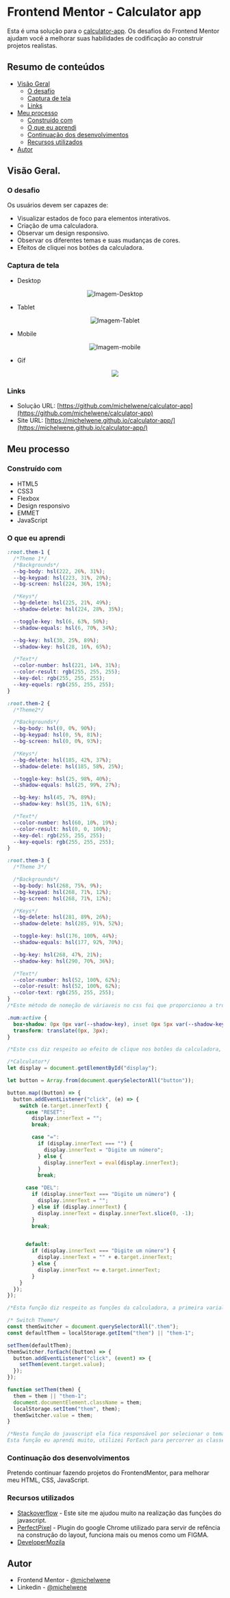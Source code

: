 # Frontend Mentor - Calculator app

Esta é uma solução para o [calculator-app](https://www.frontendmentor.io/challenges/calculator-app-9lteq5N29). Os desafios do Frontend Mentor ajudam você a melhorar suas habilidades de codificação ao construir projetos realistas.

## Resumo de conteúdos

- [Visão Geral](#Visão-Geral)
  - [O desafio](#O-desafio)
  - [Captura de tela](#Captura-de-tela)
  - [Links](#Links)
- [Meu processo](#Meu-processo)
  - [Construído com](#Constrído-com)
  - [O que eu aprendi](#O-que-eu-aprendi)
  - [Continuação dos desenvolvimentos](#Continuação-dos-desenvolvimentos)
  - [Recursos utilizados](#Recursos-utilizados)
- [Autor](#Autor)

## Visão Geral.

### O desafio

Os usuários devem ser capazes de:

- Visualizar estados de foco para elementos interativos.
- Criação de uma calculadora.
- Observar um design responsivo.
- Observar os diferentes temas e suas mudanças de cores.
- Efeitos de cliquei nos botões da calculadora.

### Captura de tela

- Desktop
<p  align="center" >
  <img src="assets/images/desktop.png"alt="Imagem-Desktop"/>
</p>

- Tablet
<p  align="center" >
<img src="assets/images/tablet.png"alt="Imagem-Tablet"/>
</p>

- Mobile
<p  align="center" >
<img src="assets/images/mobile.png"alt="Imagem-mobile"/>
</p>

- Gif
<p  align="center" >
<img src="assets/images/240122.gif">
</p>

### Links

- Solução URL: [https://github.com/michelwene/calculator-app](https://github.com/michelwene/calculator-app)
- Site URL: [https://michelwene.github.io/calculator-app/](https://michelwene.github.io/calculator-app/)

## Meu processo

### Construído com

- HTML5
- CSS3
- Flexbox
- Design responsivo
- EMMET
- JavaScript

### O que eu aprendi

```css
:root.them-1 {
  /*Theme 1*/
  /*Backgrounds*/
  --bg-body: hsl(222, 26%, 31%);
  --bg-keypad: hsl(223, 31%, 20%);
  --bg-screen: hsl(224, 36%, 15%);

  /*Keys*/
  --bg-delete: hsl(225, 21%, 49%);
  --shadow-delete: hsl(224, 28%, 35%);

  --toggle-key: hsl(6, 63%, 50%);
  --shadow-equals: hsl(6, 70%, 34%);

  --bg-key: hsl(30, 25%, 89%);
  --shadow-key: hsl(28, 16%, 65%);

  /*Text*/
  --color-number: hsl(221, 14%, 31%);
  --color-result: rgb(255, 255, 255);
  --key-del: rgb(255, 255, 255);
  --key-equels: rgb(255, 255, 255);
}

:root.them-2 {
  /*Theme2*/

  /*Backgrounds*/
  --bg-body: hsl(0, 0%, 90%);
  --bg-keypad: hsl(0, 5%, 81%);
  --bg-screen: hsl(0, 0%, 93%);

  /*Keys*/
  --bg-delete: hsl(185, 42%, 37%);
  --shadow-delete: hsl(185, 58%, 25%);

  --toggle-key: hsl(25, 98%, 40%);
  --shadow-equals: hsl(25, 99%, 27%);

  --bg-key: hsl(45, 7%, 89%);
  --shadow-key: hsl(35, 11%, 61%);

  /*Text*/
  --color-number: hsl(60, 10%, 19%);
  --color-result: hsl(0, 0, 100%);
  --key-del: rgb(255, 255, 255);
  --key-equels: rgb(255, 255, 255);
}

:root.them-3 {
  /*Theme 3*/

  /*Backgrounds*/
  --bg-body: hsl(268, 75%, 9%);
  --bg-keypad: hsl(268, 71%, 12%);
  --bg-screen: hsl(268, 71%, 12%);

  /*Keys*/
  --bg-delete: hsl(281, 89%, 26%);
  --shadow-delete: hsl(285, 91%, 52%);

  --toggle-key: hsl(176, 100%, 44%);
  --shadow-equals: hsl(177, 92%, 70%);

  --bg-key: hsl(268, 47%, 21%);
  --shadow-key: hsl(290, 70%, 36%);

  /*Text*/
  --color-number: hsl(52, 100%, 62%);
  --color-result: hsl(52, 100%, 62%);
  --color-text: rgb(255, 255, 255);
}
/*Este método de nomeção de váriaveis no css foi que proporcionou a troca dos temas na calculadora, nestas váriaveis eu criei os três temas de cores em que foi proposto, e dentro de cada váriavel ela carrega todas estas cores, sendo assim, quando eu troca essas variaveis e coloco elas na tag html, ela automaticamente muda as cores que tem inserida na váriavel.*/

.num:active {
  box-shadow: 0px 0px var(--shadow-key), inset 0px 5px var(--shadow-key);
  transform: translate(0px, 3px);
}

/*Este css diz respeito ao efeito de clique nos botões da calculadora, com este efeito, os botões ficaram muito mais realistas ao cliquei, ficou muito bom.*/
```

```javaScript
/*Calculator*/
let display = document.getElementById("display");

let button = Array.from(document.querySelectorAll("button"));

button.map((button) => {
  button.addEventListener("click", (e) => {
    switch (e.target.innerText) {
      case "RESET":
        display.innerText = "";
        break;

        case "=":
          if (display.innerText === "") {
            display.innerText = "Digite um número";
          } else {
            display.innerText = eval(display.innerText);
          }
          break;

      case "DEL":
        if (display.innerText === "Digite um número") {
          display.innerText = "";
        } else if (display.innerText) {
          display.innerText = display.innerText.slice(0, -1);
        }
        break;


      default:
        if (display.innerText === "Digite um número") {
          display.innerText = "" + e.target.innerText;
        } else {
          display.innerText += e.target.innerText;
        }
    }
  });
});

/*Esta função diz respeito as funções da calculadora, a primeira varialvel eu pego o display da calculadora atravez do getElementById, na segunda variavel eu pego todo os button (que diz respeito aos números e operadores da calculadora), e transformo isso tudo em um Array, atraves do Array.from, posteriormente fiz um map nesses arrays que recebe um button, e adicionei um evento de click neles, onde quando os mesmos recebem um click, dispara uma função, e embaixo fiz um switch para determinar as funcionaridades dos operadores em determinadas situações em que aparacer no decorrer do uso da calculadora.*/

/* Switch Theme*/
const themSwitcher = document.querySelectorAll(".them");
const defaultThem = localStorage.getItem("them") || "them-1";

setThem(defaultThem);
themSwitcher.forEach((button) => {
  button.addEventListener("click", (event) => {
    setThem(event.target.value);
  });
});

function setThem(them) {
  them = them || "them-1";
  document.documentElement.className = them;
  localStorage.setItem("them", them);
  themSwitcher.value = them;
}

/*Nesta função do javascript ela fica responsável por selecionar o tema que está atualmente no navegador, e de acordo com o click do usuário nos inputs dos switchers, a classe da tag html muda também, por exemplo, o tema atual é o them-1, quando o usuário clicar no número 2, a classe do html muda para theme-2, e assim sucessivamente.
Esta função eu aprendi muito, utilizei ForEach para percorrer as classes .them que recebe um button, e adicionei um evento de click neste botão e quando ele tem o click, ele dispara uma função.*/
```

### Continuação dos desenvolvimentos

Pretendo continuar fazendo projetos do FrontendMentor, para melhorar meu HTML, CSS, JavaScript.

### Recursos utilizados

- [Stackoverflow](https://stackoverflow.com/) - Este site me ajudou muito na realização das funções do javascript.
- [PerfectPixel](https://www.welldonecode.com/perfectpixel/) - Plugin do google Chrome utilizado para servir de refência na construção do layout, funciona mais ou menos como um FIGMA.
- [DeveloperMozila](https://developer.mozilla.org/en-US/docs/Web/JavaScript)

## Autor

- Frontend Mentor - [@michelwene](https://www.frontendmentor.io/profile/michelwene)
- Linkedin - [@michelwene](https://www.linkedin.com/in/michelwene/)
